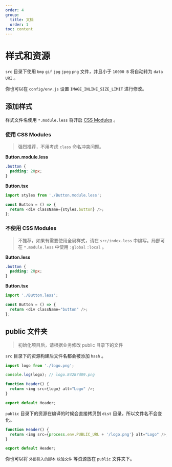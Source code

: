 ```yaml
---
order: 4
group:
  title: 文档
  order: 1
toc: content
---
```


# 样式和资源

`src` 目录下使用 `bmp` `gif` `jpg` `jpeg` `png` 文件，并且小于 `10000 B` 将自动转为 `data URI` 。

你也可以在 `config/env.js` 设置 `IMAGE_INLINE_SIZE_LIMIT` 进行修改。

## 添加样式

样式文件名使用 `*.module.less` 将开启 [CSS Modules] 。

### 使用 CSS Modules

> 强烈推荐，不用考虑 `class` 命名冲突问题。

**Button.module.less**

```css
.button {
  padding: 20px;
}
```

**Button.tsx**

```typescript
import styles from './Button.module.less';

const Button = () => {
  return <div className={styles.button} />;
};
```

### 不使用 CSS Modules

> 不推荐，如果有需要使用全局样式，请在 `src/index.less` 中编写。局部可在 `*.module.less` 中使用 `:global` `:local` 。

**Button.less**

```css
.button {
  padding: 20px;
}
```

**Button.tsx**

```typescript
import './Button.less';

const Button = () => {
  return <div className="button" />;
};
```

## public 文件夹

> 初始化项目后，请根据业务修改 public 目录下的文件

`src` 目录下的资源构建后文件名都会被添加 `hash` 。

```typescript
import logo from './logo.png';

console.log(logo); // logo.84287d09.png

function Header() {
  return <img src={logo} alt="Logo" />;
}

export default Header;
```

`public` 目录下的资源在编译的时候会直接拷贝到 `dist` 目录，所以文件名不会变化。

```typescript
function Header() {
  return <img src={process.env.PUBLIC_URL + '/logo.png'} alt="Logo" />;
}

export default Header;
```

你也可以将 `外部引入的脚本` `校验文件` 等资源放在 `public` 文件夹下。

[css modules]: https://github.com/css-modules/css-modules
